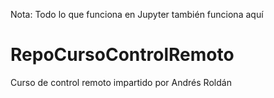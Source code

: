 Nota: Todo lo que funciona en Jupyter también funciona aquí

# RepoCursoControlRemoto
Curso de control remoto impartido por Andrés Roldán
